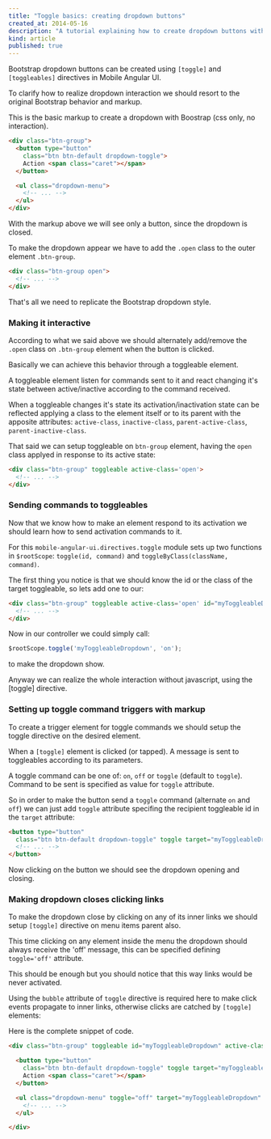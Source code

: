 ```yaml
---
title: "Toggle basics: creating dropdown buttons"
created_at: 2014-05-16
description: "A tutorial explaining how to create dropdown buttons with Mobile Angular UI togglable/toggle directive."
kind: article
published: true
---
```


Bootstrap dropdown buttons can be created using `[toggle]` and `[toggleables]` directives in Mobile Angular UI.

To clarify how to realize dropdown interaction we should resort to the original Bootstrap behavior and markup.

This is the basic markup to create a dropdown with Boostrap (css only, no interaction).

``` html
<div class="btn-group">
  <button type="button" 
    class="btn btn-default dropdown-toggle">
    Action <span class="caret"></span>
  </button>

  <ul class="dropdown-menu">
    <!-- ... -->
  </ul>
</div>
```

With the markup above we will see only a button, since the dropdown is closed. 

To make the dropdown appear we have to add the `.open` class to the outer element `.btn-group`.

``` html
<div class="btn-group open">
  <!-- ... -->
</div>
```

That's all we need to replicate the Bootstrap dropdown style.

### Making it interactive

According to what we said above we should alternately add/remove the `.open` class on `.btn-group` element when the button is clicked.

Basically we can achieve this behavior through a toggleable element.

A toggleable element listen for commands sent to it and react changing it's state between active/inactive according to the command received.

When a toggleable changes it's state its activation/inactivation state can be reflected applying a class to the element itself or to its parent with the apposite attributes: `active-class`, `inactive-class`, `parent-active-class`, `parent-inactive-class`.

That said we can setup toggleable on `btn-group` element, having the `open` class applyed in response to its active state:

``` html
<div class="btn-group" toggleable active-class='open'>
  <!-- ... -->
</div>
```

### Sending commands to toggleables

Now that we know how to make an element respond to its activation we should learn how to send activation commands to it.

For this `mobile-angular-ui.directives.toggle` module sets up two functions in `$rootScope`: `toggle(id, command)` and `toggleByClass(className, command)`.

The first thing you notice is that we should know the id or the class of the target toggleable, so lets add one to our:

``` html
<div class="btn-group" toggleable active-class='open' id="myToggleableDropdown">
  <!-- ... -->
</div>
```

Now in our controller we could simply call: 

``` javascript
$rootScope.toggle('myToggleableDropdown', 'on');
```

to make the dropdown show.

Anyway we can realize the whole interaction without javascript, using the [toggle] directive.

### Setting up toggle command triggers with markup

To create a trigger element for toggle commands we should setup the toggle directive on the desired element.

When a `[toggle]` element is clicked (or tapped). A message is sent to toggleables according to its parameters.

A toggle command can be one of: `on`, `off` or `toggle` (default to `toggle`). Command to be sent is specified as value for `toggle` attribute.

So in order to make the button send a `toggle` command (alternate `on` and `off`) we can just add `toggle` attribute specifing the recipient toggleable id in the `target` attribute:

``` html
<button type="button" 
  class="btn btn-default dropdown-toggle" toggle target="myToggleableDropdown">
  <!-- ... -->
</button>
```

Now clicking on the button we should see the dropdown opening and closing.

### Making dropdown closes clicking links

To make the dropdown close by clicking on any of its inner links we should setup `[toggle]` directive on menu items parent also. 

This time clicking on any element inside the menu the dropdown should always receive the 'off' message, this can be specified defining `toggle='off'` attribute.

<ul class="dropdown-menu" toggle="off" target="myToggleableDropdown">
  <!-- ... -->
</ul>

This should be enough but you should notice that this way links would be never activated.

Using the `bubble` attribute of `toggle` directive is required here to make click events propagate to inner links, otherwise clicks are catched by `[toggle]` elements:

<ul class="dropdown-menu" toggle="off" target="myToggleableDropdown" bubble>
  <!-- ... -->
</ul>

Here is the complete snippet of code.

``` html
<div class="btn-group" toggleable id="myToggleableDropdown" active-class="open">

  <button type="button" 
    class="btn btn-default dropdown-toggle" toggle target="myToggleableDropdown">
    Action <span class="caret"></span>
  </button>

  <ul class="dropdown-menu" toggle="off" target="myToggleableDropdown" bubble>
    <!-- ... -->
  </ul>

</div>
```

